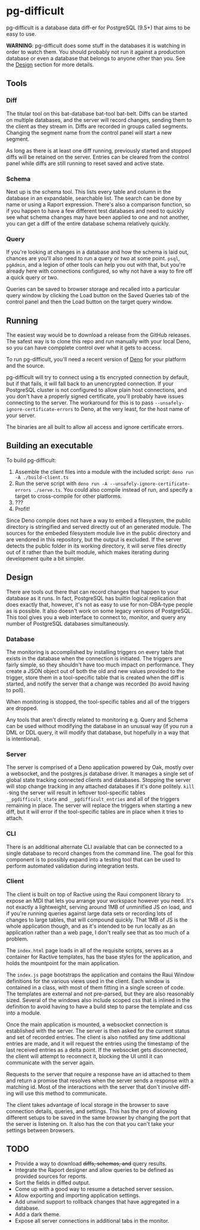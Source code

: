 # pg-difficult

pg-difficult is a database data diff-er for PostgreSQL (9.5+) that aims to be easy to use.

**WARNING**: pg-difficult does some stuff in the databases it is watching in order to watch them. You should probably not run it against a production database or even a database that belongs to anyone other than you. See the [Design](#Design) section for more details.

## Tools

### Diff

The titular tool on this bat-database bat-tool bat-belt. Diffs can be started on multiple databases, and the server will record changes, sending them to the client as they stream in. Diffs are recorded in groups called segments. Changing the segment name from the control panel will start a new segment.

As long as there is at least one diff running, previously started and stopped diffs will be retained on the server. Entries can be cleared from the control panel while diffs are still running to reset saved and active state.

### Schema

Next up is the schema tool. This lists every table and column in the database in an expandable, searchable list. The search can be done by name or using a Raport expression. There's also a comparison function, so if you happen to have a few different test databases and need to quickly see what schema changes may have been applied to one and not another, you can get a diff of the entire database schema relatively quickly.

### Query

If you're looking at changes in a database and how the schema is laid out, chances are you'll also need to run a query or two at some point. `psql`, `pgAdmin`, and a legion of other tools can help you out with that, but you're already here with connections configured, so why not have a way to fire off a quick query or two.

Queries can be saved to browser storage and recalled into a particular query window by clicking the Load button on the Saved Queries tab of the control panel and then the Load button on the target query window.

## Running

The easiest way would be to download a release from the GitHub releases. The safest way is to clone this repo and run manually with your local Deno, so you can have compplete control over what it gets to access.

To run pg-difficult, you'll need a recent version of [Deno](https://deno.land) for your platform and the source.

pg-difficult will try to connect using a tls encrypted connection by default, but if that fails, it will fall back to an unencrypted connection. If your PostgreSQL cluster is not configured to allow plain host connections, and you don't have a properly signed certificate, you'll probably have issues connecting to the server. The workaround for this is to pass `--unsafely-ignore-certificate-errors` to Deno, at the very least, for the host name of your server.

The binaries are all built to allow all access and ignore certificate errors.

## Building an executable

To build pg-difficult:

1. Assemble the client files into a module with the included script: `deno run -A ./build-client.ts`
2. Run the serve script with `deno run -A --unsafely-ignore-certificate-errors ./serve.ts`. You could also compile instead of run, and specify a target to cross-compile for other platforms.
3. ???
4. Profit!

Since Deno compile does not have a way to embed a filesystem, the public directory is stringified and served directly out of an generated module. The sources for the embeded filesystem module live in the public directory and are vendored in this repository, but the output is excluded. If the server detects the public folder in its working directory, it will serve files directly out of it rather than the built module, which makes iterating during development quite a bit simpler.

## Design

There are tools out there that can record changes that happen to your database as it runs. In fact, PostgreSQL has builtin logical replication that does exactly that, however, it's not as easy to use for non-DBA-type people as is possible. It also doesn't work on some legacy versions of PostgreSQL. This tool gives you a web interface to connect to, monitor, and query any number of PostgreSQL databases simultaneously.

### Database

The monitoring is accomplished by installing triggers on every table that exists in the database when the connection is initiated. The triggers are fairly simple, so they shouldn't have too much impact on performance. They create a JSON object out of both the old and new values provided to the trigger, store them in a tool-specific table that is created when the diff is started, and notify the server that a change was recorded (to avoid having to poll).

When monitoring is stopped, the tool-specific tables and all of the triggers are dropped.

Any tools that aren't directly related to monitoring e.g. Query and Schema can be used without modifying the database in an unusual way (if you run a DML or DDL query, it will modify that database, but hopefully in a way that is intentional).

### Server

The server is comprised of a Deno application powered by Oak, mostly over a websocket, and the postgres.js database driver. It manages a single set of global state tracking connected clients and databases. Stopping the server will stop change tracking in any attached databases if it's done politely. `kill -9`ing the server will result in leftover tool-specific tables `__pgdifficult_state` and `__pgdifficult_entries` and all of the triggers remaining in place. The server will replace the triggers when starting a new diff, but it will error if the tool-specific tables are in place when it tries to attach.

### CLI

There is an additional alternate CLI available that can be connected to a single database to record changes from the command line. The goal for this component is to possibly expand into a testing tool that can be used to perform automated validation during integration tests.

### Client

The client is built on top of Ractive using the Raui component library to expose an MDI that lets you arrange your workspace however you need. It's not exactly a lightweight, serving around 1MB of unminified JS on load, and if you're running queries against large data sets or recording lots of changes to large tables, that will compound quickly. That 1MB of JS is the whole application though, and as it's intended to be run locally as an application rather than a web page, I don't really see that as too much of a problem.

The `index.html` page loads in all of the requisite scripts, serves as a container for Ractive templates, has the base styles for the application, and holds the mountpoint for the main application.

The `index.js` page bootstraps the application and contains the Raui Window definitions for the various views used in the client. Each window is contained in a class, with most of them fitting in a single screen of code. The templates are external and not pre-parsed, but they are also reasonably sized. Several of the windows also include scoped css that is inlined in the definition to avoid having to have a build step to parse the template and css into a module.

Once the main application is mounted, a websocket connection is established with the server. The server is then asked for the current status and set of recorded entries. The client is also notified any time additional entries are made, and it will request the entries using the timestamp of the last received entries as a delta point. If the websocket gets disconnected, the client will attempt to reconnect it, blocking the UI until it can communicate with the server again.

Requests to the server that require a response have an id attached to them and return a promise that resolves when the server sends a response with a matching id. Most of the interactions with the server that don't involve diff-ing will use this method to communicate.

The client takes advantage of local storage in the browser to save connection details, queries, and settings. This has the pro of allowing different setups to be saved in the same browser by changing the port that the server is listening on. It also has the con that you can't take your settings between browsers.

## TODO

* Provide a way to download ~~diffs, schemas, and~~ query results.
* Integrate the Raport designer and allow queries to be defined as provided sources for reports.
* Sort the fields in diffed output.
* Come up with a good way to resume a detached server session.
* Allow exporting and importing application settings.
* Add unwind support to rollback changes that have aggregated in a database.
* Add a dark theme.
* Expose all server connections in additional tabs in the monitor.
